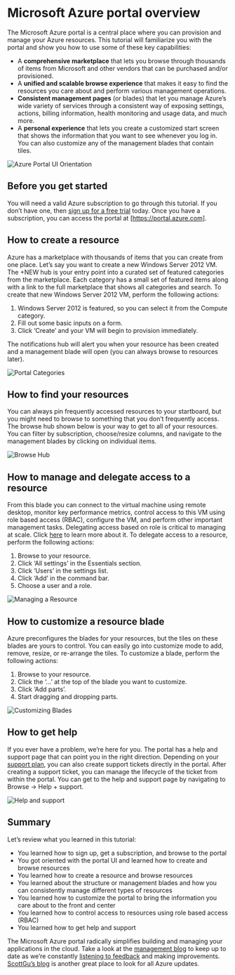 <properties
	pageTitle="Microsoft Azure portal overview"
	description="Learn how to use the Microsoft Azure portal."
	services=""
	documentationCenter=""
	authors="davidwrede"
	manager="dwrede"
	editor="jimbe"/>

<tags
	ms.service="na"
	ms.workload="na"
	ms.tgt_pltfrm="na"
	ms.devlang="na"
	ms.topic="hero-article"
	ms.date="12/16/2015"
	ms.author="dwrede"/>

# Microsoft Azure portal overview

The Microsoft Azure portal is a central place where you can provision and manage your Azure resources.  This tutorial will familiarize you with the portal and show you how to use some of these key capabilities:
- A **comprehensive marketplace** that lets you browse through thousands of items from Microsoft and other vendors that can be purchased and/or provisioned.
- A **unified and scalable browse experience** that makes it easy to find the resources you care about and perform various management operations.
- **Consistent management pages** (or blades) that let you manage Azure’s wide variety of services through a consistent way of exposing settings, actions, billing information, health monitoring and usage data, and much more.
- A **personal experience** that lets you create a customized start screen that shows the information that you want to see whenever you log in.  You can also customize any of the management blades that contain tiles.

 ![Azure Portal UI Orientation][UIOrientation]

## Before you get started

You will need a valid Azure subscription to go through this tutorial.  If you don’t have one, then [sign up for a free trial](https://azure.microsoft.com/pricing/free-trial/) today.  Once you have a subscription, you can access the portal at [https://portal.azure.com].

## How to create a resource

Azure has a marketplace with thousands of items that you can create from one place.  Let’s say you want to create a new Windows Server 2012 VM.  The +NEW hub is your entry point into a curated set of featured categories from the marketplace.  Each category has a small set of featured items along with a link to the full marketplace that shows all categories and search. To create that new Windows Server 2012 VM, perform the following actions:  

1.	Windows Server 2012 is featured, so you can select it from the Compute category.  
2.	Fill out some basic inputs on a form.
3.	Click ‘Create’ and your VM will begin to provision immediately.

The notifications hub will alert you when your resource has been created and a management blade will open (you can always browse to resources later).

![Portal Categories][PortalCategories]


## How to find your resources

You can always pin frequently accessed resources to your startboard, but you might need to browse to something that you don’t frequently access.  The browse hub shown below is your way to get to all of your resources.  You can filter by subscription, choose/resize columns, and navigate to the management blades by clicking on individual items.

![Browse Hub][BrowseHub]

## How to manage and delegate access to a resource

From this blade you can connect to the virtual machine using remote desktop, monitor key performance metrics, control access to this VM using role based access (RBAC), configure the VM, and perform other important management tasks.  Delegating access based on role is critical to managing at scale.  Click [here](./active-directory/role-based-access-control-configure.md) to learn more about it. To delegate access to a resource, perform the following actions:

1.	Browse to your resource.
2.	Click ‘All settings’ in the Essentials section.
3.	Click ‘Users’ in the settings list.
4.	Click ‘Add’ in the command bar.
5.	Choose a user and a role.

![Managing a Resource][ManageResource]

## How to customize a resource blade

Azure preconfigures the blades for your resources, but the tiles on these blades are yours to control.  You can easily go into customize mode to add, remove, resize, or re-arrange the tiles. To customize a blade, perform the following actions:

1.	Browse to your resource.
2.	Click the ‘…’ at the top of the blade you want to customize.
3.	Click ‘Add parts’.
4.	Start dragging and dropping parts.  

![Customizing Blades][CustomizeBlades]

## How to get help

If you ever have a problem, we’re here for you.  The portal has a help and support page that can point you in the right direction.  Depending on your [support plan](https://azure.microsoft.com/support/plans/), you can also create support tickets directly in the portal.  After creating a support ticket, you can manage the lifecycle of the ticket from within the portal. You can get to the help and support page by navigating to Browse -> Help + support.  

![Help and support][HelpSupport]

## Summary

Let’s review what you learned in this tutorial:
- You learned how to sign up, get a subscription, and browse to the portal
- You got oriented with the portal UI and learned how to create and browse resources
- You learned how to create a resource and browse resources
- You learned about the structure or management blades and how you can consistently manage different types of resources
- You learned how to customize the portal to bring the information you care about to the front and center
- You learned how to control access to resources using role based access (RBAC)
- You learned how to get help and support

The Microsoft Azure portal radically simplifies building and managing your applications in the cloud.  Take a look at the [management blog](https://azure.microsoft.com/blog/topics/management/) to keep up to date as we’re constantly [listening to feedback](https://feedback.azure.com/forums/223579-azure-preview-portal/) and making improvements.  [ScottGu’s blog](http://weblogs.asp.net/scottgu) is another great place to look for all Azure updates.

[UIOrientation]: ./media/azure-portal-how-to-use/azure_portal_1.png
[PortalCategories]: ./media/azure-portal-how-to-use/azure_portal_2.png
[BrowseHub]: ./media/azure-portal-how-to-use/azure_portal_3.png
[ManageResource]: ./media/azure-portal-how-to-use/azure_portal_4.png
[CustomizeBlades]: ./media/azure-portal-how-to-use/azure_portal_5.png
[HelpSupport]: ./media/azure-portal-how-to-use/azure_portal_6.png
